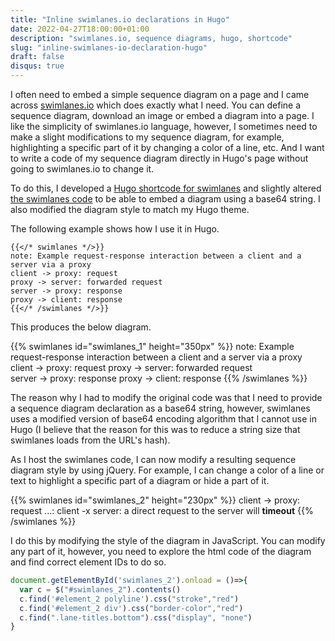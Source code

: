 ```yaml
---
title: "Inline swimlanes.io declarations in Hugo"
date: 2022-04-27T18:00:00+01:00
description: "swimlanes.io, sequence diagrams, hugo, shortcode"
slug: "inline-swimlanes-io-declaration-hugo"
draft: false
disqus: true
---
```


I often need to embed a simple sequence diagram on a page and I came across [swimlanes.io](https://swimlanes.io) which does exactly what I need. You can define a sequence diagram, download an image or embed a diagram into a page. I like the simplicity of swimlanes.io language, however, I sometimes need to make a slight modifications to my sequence diagram, for example, highlighting a specific part of it by changing a color of a line, etc. And I want to write a code of my sequence diagram directly in Hugo's page without going to swimlanes.io to change it.

To do this, I developed a [Hugo shortcode for swimlanes](https://github.com/tomvit/vitvar.com/blob/master/themes/curvytech/layouts/shortcodes/swimlanes.html) and slightly altered [the swimlanes code](https://github.com/tomvit/vitvar.com/tree/master/themes/curvytech/static/swimlanes) to be able to embed a diagram using a base64 string. I also modified the diagram style to match my Hugo theme. 

The following example shows how I use it in Hugo.   

```
{{</* swimlanes */>}}
note: Example request-response interaction between a client and a server via a proxy
client -> proxy: request
proxy -> server: forwarded request  
server -> proxy: response 
proxy -> client: response 
{{</* /swimlanes */>}}
```

This produces the below diagram. 

{{% swimlanes id="swimlanes_1" height="350px" %}}
note: Example request-response interaction between a client and a server via a proxy
client -> proxy: request
proxy -> server: forwarded request  
server -> proxy: response 
proxy -> client: response 
{{% /swimlanes %}}

The reason why I had to modify the original code was that I need to provide a sequence diagram declaration as a base64 string, however, swimlanes uses a modified version of base64 encoding algorithm that I cannot use in Hugo (I believe that the reason for this was to reduce a string size that swimlanes loads from the URL's hash).

As I host the swimlanes code, I can now modify a resulting sequence diagram style by using jQuery. For example, I can change a color of a line or text to highlight a specific part of a diagram or hide a part of it. 

{{% swimlanes id="swimlanes_2" height="230px" %}}
client -> proxy: request
...: 
client -x server: a direct request to the server will **timeout** 
{{% /swimlanes %}}

<script>
  document.getElementById('swimlanes_2').onload = ()=>{
    var c = $("#swimlanes_2").contents()
    c.find('#element_2 polyline').css("stroke","red")
    c.find('#element_2 div').css("border-color","red")
    c.find(".lane-titles.bottom").css("display", "none")
  }
</script>

I do this by modifying the style of the diagram in JavaScript. You can modify any part of it, however, you need to explore the html code of the diagram and find correct element IDs to do so. 

```javascript
document.getElementById('swimlanes_2').onload = ()=>{
  var c = $("#swimlanes_2").contents()
  c.find('#element_2 polyline').css("stroke","red")
  c.find('#element_2 div').css("border-color","red")
  c.find(".lane-titles.bottom").css("display", "none")
}
```



  
